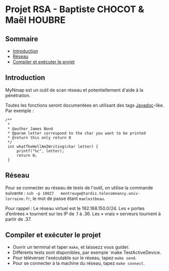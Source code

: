 # Projet RSA - Baptiste CHOCOT & Maël HOUBRE

## Sommaire

* [Introduction](#intro)
* [Réseau](#res)
* [Compiler et exécuter le projet](#compil)

## Introduction <a id="intro"></a>

MyNmap est un outil de scan réseau et potentiellement d'aide à la pénétration.

Toutes les fonctions seront documentées en utilisant des tags [Javadoc](https://fr.wikipedia.org/wiki/Javadoc#Tags_Javadoc)-like.
Par exemple :
```
/**
 *
 * @author James Bond
 * @param letter correspond to the char you want to be printed
 * @return this only return 0
 */
 int whatTheHellAmIWriting(char letter) {
     printf("%c", letter);
     return 0;
 }
 ```
## Réseau <a id="res"></a>

Pour se connecter au réseau de tests de l'outil, on utilise la commande suivante :
`ssh -p 10027   montrouge@tardis.telecomnancy.univ-lorraine.fr`,
le mot de passe étant `maelestbeau`.

Pour rappel :
Le réseau virtuel est le 192.168.150.0/24.
Les « portes d’entrées » tournent sur les IP de .1 à .36.
Les « vrais » serveurs tournent à partir de .37.

## Compiler et exécuter le projet <a id="compil"></a>

* Ouvrir un terminal et taper `make`, et laissezz vous guider.
* Différents tests sont disponibles, par exemple `make TestActiveDevice\.
* Pour téléverser l'exécutable sur le réseau, tapez `make send`.
* Pour se connecter à la machine du réseau, tapez `make connect`.